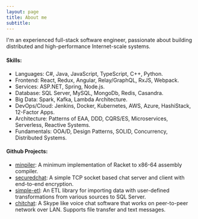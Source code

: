 ```yaml
---
layout: page
title: About me
subtitle: 
---
```


I'm an experienced full-stack software engineer, passionate about building distributed and high-performance Internet-scale systems.

#### Skills:
 - Languages: C#, Java, JavaScript, TypeScript, C++, Python.
 - Frontend: React, Redux, Angular, Relay/GraphQL, RxJS, Webpack.
 - Services: ASP.NET, Spring, Node.js.
 - Database: SQL Server, MySQL, MongoDb, Redis, Casandra.
 - Big Data: Spark, Kafka, Lambda Architecture.
 - DevOps/Cloud: Jenkins, Docker, Kubernetes, AWS, Azure, HashiStack, 12-Factor Apps.
 - Architecture: Patterns of EAA, DDD, CQRS/ES, Microservices, Serverless, Reactive Systems.
 - Fundamentals: OOA/D, Design Patterns, SOLID, Concurrency, Distributed Systems.

#### Github Projects:
 - [minpiler](https://github.com/syedraihan/minpiler): A minimum implementation of Racket to x86-64 assembly compiler.
 - [securedchat](https://github.com/syedraihan/securedchat): A simple TCP socket based chat server and client with end-to-end encryption.
 - [simple-etl](https://github.com/syedraihan/simple-etl): An ETL library for importing data with user-defined transformations from various sources to SQL Server.
 - [chitchat](https://github.com/syedraihan/chitchat): A Skype like voice chat software that works on peer-to-peer network over LAN. Supports file transfer and text messages.
